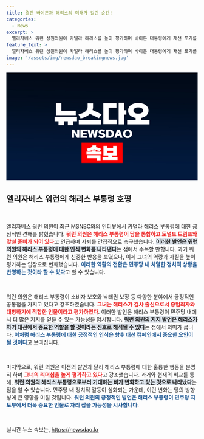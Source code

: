 ```yaml
---
title: 결단 바이든과 해리스의 미래가 걸린 순간!
categories:
  - News
excerpt: >
  엘리자베스 워런 상원의원이 카멀라 해리스를 높이 평가하며 바이든 대통령에게 재선 포기를 촉구했다. 해리스의 리더십과 트럼프 대항 능력을 강조하며 민주당의 통합을 강조한 발언에 이목이 집중되고 있다.
feature_text: >
  엘리자베스 워런 상원의원이 카멀라 해리스를 높이 평가하며 바이든 대통령에게 재선 포기를 촉구했다. 해리스의 리더십과 트럼프 대항 능력을 강조하며 민주당의 통합을 강조한 발언에 이목이 집중되고 있다.
image: '/assets/img/newsdao_breakingnews.jpg'
---
```


<p><img src="/assets/img/newsdao_breakingnews.jpg" alt="implanttips 속보" /></p>

<h2 data-ke-size="size26">엘리자베스 워런의 해리스 부통령 호평</h2>

<p data-ke-size="size16">&nbsp;</p>

<p>엘리자베스 워런 의원이 최근 MSNBC와의 인터뷰에서 카멀라 해리스 부통령에 대한 긍정적인 견해를 밝혔습니다. <b><span style="color: #ee2323;">워런 의원은 해리스 부통령이 당을 통합하고 도널드 트럼프와 맞설 준비가 되어 있다</span></b>고 언급하며 사퇴를 간접적으로 촉구했습니다. <b><span style="background-color: #21538527;">이러한 발언은 워런 의원의 해리스 부통령에 대한 인식 변화를 나타낸다</span></b>는 점에서 주목할 만합니다. 과거 워런 의원은 해리스 부통령에게 신중한 반응을 보였으나, 이제 그녀의 역량과 자질을 높이 평가하는 입장으로 변화했습니다. <b><span style="color: #1a5490;">이러한 역활의 전환은 민주당 내 치열한 정치적 상황을 반영하는 것이라 할 수 있다</span></b>고 할 수 있습니다. </p>

<p data-ke-size="size16">&nbsp;</p>

<p>워런 의원은 해리스 부통령이 소비자 보호와 낙태권 보장 등 다양한 분야에서 긍정적인 공통점을 가지고 있다고 강조하였습니다. <b><span style="color: #ee2323;">그녀는 해리스가 검사 출신으로서 중범죄자와 대항하기에 적합한 인물이라고 평가하였다</span></b>. 이러한 발언은 해리스 부통령이 민주당 내에서 더 많은 지지를 얻을 수 있는 가능성을 암시합니다. <b><span style="background-color: #21538527;">워런 의원의 지지 발언은 해리스가 차기 대선에서 중요한 역할을 할 것이라는 신호로 해석될 수 있다</span></b>는 점에서 의미가 큽니다. <b><span style="color: #1a5490;">이처럼 해리스 부통령에 대한 긍정적인 인식은 향후 대선 캠페인에서 중요한 요인이 될 것이다</span></b>고 보여집니다.</p>

<p data-ke-size="size16">&nbsp;</p>

<p>마지막으로, 워런 의원은 이전의 발언과 달리 해리스 부통령에 대한 훌륭한 행동을 분명히 하며 <b><span style="color: #ee2323;">그녀의 리더십을 높게 평가하고 있다</span></b>고 강조했습니다. 과거와 현재의 비교를 통해, <b><span style="background-color: #21538527;">워런 의원의 해리스 부통령으로부터 기대하는 바가 변화하고 있는 것으로 나타났다</span></b>는 점을 알 수 있습니다. 민주당 내 정치적 갈등이 심화되는 가운데, 이런 변화는 당의 방향성에 큰 영향을 미칠 것입니다. <b><span style="color: #1a5490;">워런 의원의 긍정적인 발언은 해리스 부통령이 민주당 지도부에서 더욱 중요한 인물로 자리 잡을 가능성을 시사합니다</span></b>.</p>

<p data-ke-size="size16">&nbsp;</p>
실시간 뉴스 속보는, <a href="https://newsdao.kr" rel="dofollow">https://newsdao.kr</a>


